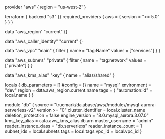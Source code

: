 provider "aws" {
  region = "us-west-2"
}

terraform {
  backend "s3" {}
  required_providers {
    aws = {
      version = ">= 5.0"
    }
  }
}

data "aws_region" "current" {}

data "aws_caller_identity" "current" {}

data "aws_vpc" "main" {
  filter {
    name   = "tag:Name"
    values = ["services"]
  }
}

data "aws_subnets" "private" {
  filter {
    name   = "tag:network"
    values = ["private"]
  }
}

data "aws_kms_alias" "key" {
  name = "alias/shared"
}

locals {
  db_parameters = []
  #config = {}
  name   = "mysql"
  environment = "dev"
  region = data.aws_region.current.name
  tags = {
    "automation:id"  = local.name
  }
}

module "db" {
  source                = "truemark/database/aws//modules/mysql-aurora-serverless-v2"
  version               >= "0"
  cluster_identifier    = local.cluster_name
  deletion_protection   = false
  engine_version        = "8.0.mysql_aurora.3.07.0"
  kms_key_alias         = data.aws_kms_alias.db.arn
  master_username       = "admin"
  reader_instance_class = "db.serverless"
  reader_instance_count = 1
  subnet_ids            = local.subnets
  tags                  = local.tags
  vpc_id                = local.vpc_id
}


